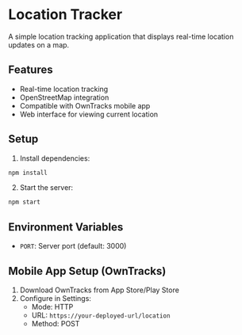 # Location Tracker

A simple location tracking application that displays real-time location updates on a map.

## Features
- Real-time location tracking
- OpenStreetMap integration
- Compatible with OwnTracks mobile app
- Web interface for viewing current location

## Setup
1. Install dependencies:
```bash
npm install
```

2. Start the server:
```bash
npm start
```

## Environment Variables
- `PORT`: Server port (default: 3000)

## Mobile App Setup (OwnTracks)
1. Download OwnTracks from App Store/Play Store
2. Configure in Settings:
   - Mode: HTTP
   - URL: `https://your-deployed-url/location`
   - Method: POST 